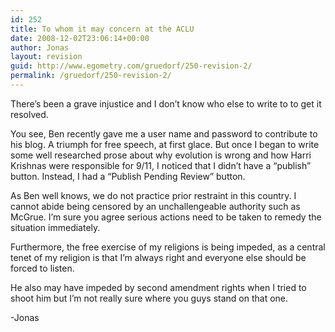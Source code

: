 ```yaml
---
id: 252
title: To whom it may concern at the ACLU
date: 2008-12-02T23:06:14+00:00
author: Jonas
layout: revision
guid: http://www.egometry.com/gruedorf/250-revision-2/
permalink: /gruedorf/250-revision-2/
---
```

There&#8217;s been a grave injustice and I don&#8217;t know who else to write to to get it resolved.

You see, Ben recently gave me a user name and password to contribute to his blog. A triumph for free speech, at first glace. But once I began to write some well researched prose about why evolution is wrong and how Harri Krishnas were responsible for 9/11, I noticed that I didn&#8217;t have a &#8220;publish&#8221; button. Instead, I had a &#8220;Publish Pending Review&#8221; button.

As Ben well knows, we do not practice prior restraint in this country. I cannot abide being censored by an unchallengeable authority such as McGrue. I&#8217;m sure you agree serious actions need to be taken to remedy the situation immediately.

Furthermore, the free exercise of my religions is being impeded, as a central tenet of my religion is that I&#8217;m always right and everyone else should be forced to listen.

He also may have impeded by second amendment rights when I tried to shoot him but I&#8217;m not really sure where you guys stand on that one.

-Jonas